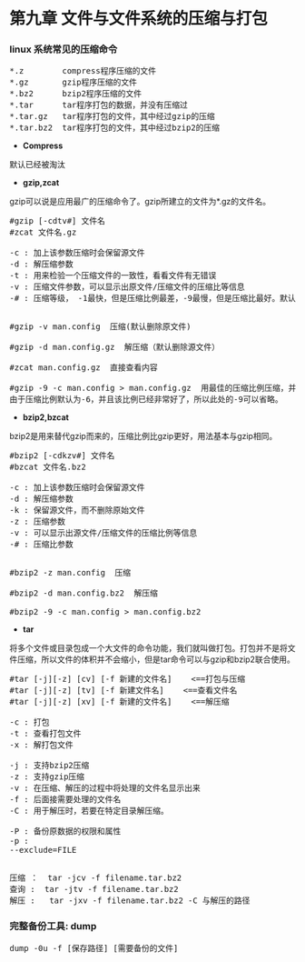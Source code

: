 # 第九章 文件与文件系统的压缩与打包 #


### linux 系统常见的压缩命令 ###

<pre>
*.z        compress程序压缩的文件
*.gz       gzip程序压缩的文件
*.bz2      bzip2程序压缩的文件
*.tar      tar程序打包的数据，并没有压缩过
*.tar.gz   tar程序打包的文件，其中经过gzip的压缩
*.tar.bz2  tar程序打包的文件，其中经过bzip2的压缩
</pre>

- **Compress**

默认已经被淘汰

- **gzip,zcat**

gzip可以说是应用最广的压缩命令了。gzip所建立的文件为*.gz的文件名。

<pre>
#gzip [-cdtv#] 文件名
#zcat 文件名.gz

-c : 加上该参数压缩时会保留源文件
-d : 解压缩参数
-t : 用来检验一个压缩文件的一致性，看看文件有无错误
-v : 压缩文件参数，可以显示出原文件/压缩文件的压缩比等信息
-# : 压缩等级， -1最快，但是压缩比例最差，-9最慢，但是压缩比最好。默认是-6

</pre>

<pre>
#gzip -v man.config  压缩(默认删除原文件)

#gzip -d man.config.gz  解压缩（默认删除源文件）

#zcat man.config.gz  直接查看内容

#gzip -9 -c man.config > man.config.gz  用最佳的压缩比例压缩，并保留原来的文件
由于压缩比例默认为-6，并且该比例已经非常好了，所以此处的-9可以省略。
</pre>

- **bzip2,bzcat**

bzip2是用来替代gzip而来的，压缩比例比gzip更好，用法基本与gzip相同。

<pre>
#bzip2 [-cdkzv#] 文件名
#bzcat 文件名.bz2

-c : 加上该参数压缩时会保留源文件
-d : 解压缩参数
-k : 保留源文件，而不删除原始文件
-z : 压缩参数
-v : 可以显示出源文件/压缩文件的压缩比例等信息
-# : 压缩比参数

</pre>

<pre>
#bzip2 -z man.config  压缩

#bzip2 -d man.config.bz2  解压缩

#bzip2 -9 -c man.config > man.config.bz2
</pre>

- **tar**

将多个文件或目录包成一个大文件的命令功能，我们就叫做打包。打包并不是将文件压缩，所以文件的体积并不会缩小，但是tar命令可以与gzip和bzip2联合使用。

<pre>
#tar [-j][-z] [cv] [-f 新建的文件名]    <==打包与压缩
#tar [-j][-z] [tv] [-f 新建文件名]    <==查看文件名
#tar [-j][-z] [xv] [-f 新建的文件名]    <==解压缩

-c : 打包
-t : 查看打包文件
-x : 解打包文件

-j : 支持bzip2压缩
-z : 支持gzip压缩
-v : 在压缩、解压的过程中将处理的文件名显示出来
-f : 后面接需要处理的文件名
-C : 用于解压时，若要在特定目录解压缩。

-P : 备份原数据的权限和属性
-p : 
--exclude=FILE

</pre>

<pre>
压缩 ：  tar -jcv -f filename.tar.bz2
查询 :  tar -jtv -f filename.tar.bz2
解压 :   tar -jxv -f filename.tar.bz2 -C 与解压的路径
</pre>


### 完整备份工具: dump ###

<pre>
dump -0u -f [保存路径] [需要备份的文件]
</pre>
